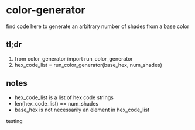 # color-generator
find code here to generate an arbitrary number of shades from a base color

## tl;dr ##
1. from color_generator import run_color_generator
2. hex_code_list = run_color_generator(base_hex, num_shades)

## notes ##
* hex_code_list is a list of hex code strings
* len(hex_code_list) == num_shades
* base_hex is not necessarily an element in hex_code_list

testing
